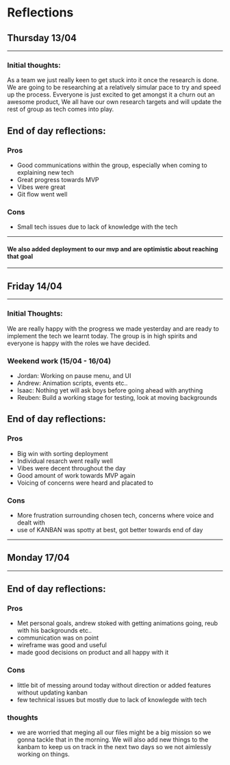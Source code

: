 # Reflections 

## Thursday 13/04

---

### Initial thoughts:
As a team we just really keen to get stuck into it once the research is done. We are going to be researching at a relatively simular pace to try and speed up the process. Evveryone is just excited to get amongst it a churn out an awesome product, We all have our own research targets and will update the rest of group as tech comes into play. 


## End of day reflections:

### Pros

- Good communications within the group, especially when coming to explaining new tech
- Great progress towards MVP
- Vibes were great
- Git flow went well

### Cons

- Small tech issues due to lack of knowledge with the tech

---

#### We also added deployment to our mvp and are optimistic about reaching that goal 

---

## Friday 14/04

---

### Initial Thoughts:
We are really happy with the progress we made yesterday and are ready to implement the tech we learnt today. The group is in high spirits and everyone is happy with the roles we have decided. 

### Weekend work (15/04 - 16/04)

- Jordan: Working on pause menu, and UI
- Andrew: Animation scripts, events etc.. 
- Isaac: Nothing yet will ask boys before going ahead with anything
- Reuben: Build a working stage for testing, look at moving backgrounds

## End of day reflections:

### Pros
- Big win with sorting deployment
- Individual resarch went really well
- Vibes were decent throughout the day
- Good amount of work towards MVP again
- Voicing of concerns were heard and placated to 

### Cons
- More frustration surrounding chosen tech, concerns where voice and dealt with
- use of KANBAN was spotty at best, got better towards end of day

---

## Monday 17/04

---

## End of day reflections: 
 
### Pros
- Met personal goals, andrew stoked with getting animations going, reub with his backgrounds etc..
- communication was on point
- wireframe was good and useful
- made good decisions on product and all happy with it

### Cons
- little bit of messing around today without direction or added features without updating kanban
- few technical issues but mostly due to lack of knowlegde with tech

### thoughts
- we are worried that meging all our files might be a big mission so we gonna tackle that in the morning. We will also add new things to the kanbam to keep us on track in the next two days so we not aimlessly working on things. 
